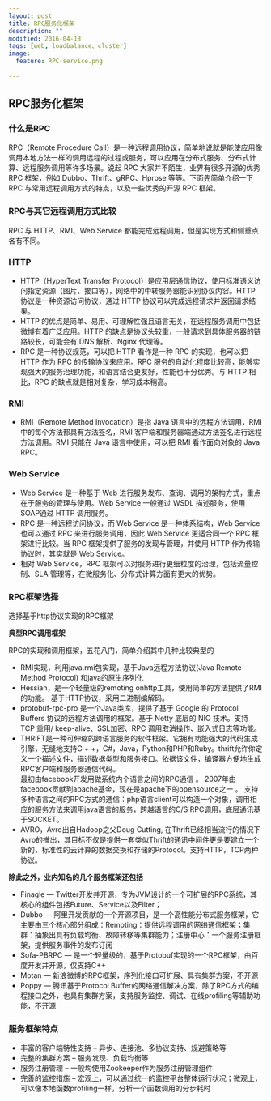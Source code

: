 ```yaml
---
layout: post
title: RPC服务化框架
description: ""
modified: 2016-04-18
tags: [web, loadbalance、cluster]
image:
  feature: RPC-service.png
  
---
```


## RPC服务化框架

### 什么是RPC
RPC（Remote Procedure Call）是一种远程调用协议，简单地说就是能使应用像调用本地方法一样的调用远程的过程或服务，可以应用在分布式服务、分布式计算、远程服务调用等许多场景。说起 RPC 大家并不陌生，业界有很多开源的优秀 RPC 框架，例如 Dubbo、Thrift、gRPC、Hprose 等等。下面先简单介绍一下 RPC 与常用远程调用方式的特点，以及一些优秀的开源 RPC 框架。

### RPC与其它远程调用方式比较

RPC 与 HTTP、RMI、Web Service 都能完成远程调用，但是实现方式和侧重点各有不同。

### HTTP

* HTTP（HyperText Transfer Protocol）是应用层通信协议，使用标准语义访问指定资源（图片、接口等），网络中的中转服务器能识别协议内容。HTTP 协议是一种资源访问协议，通过 HTTP 协议可以完成远程请求并返回请求结果。
* HTTP 的优点是简单、易用、可理解性强且语言无关，在远程服务调用中包括微博有着广泛应用。HTTP 的缺点是协议头较重，一般请求到具体服务器的链路较长，可能会有 DNS 解析、Nginx 代理等。
* RPC 是一种协议规范，可以把 HTTP 看作是一种 RPC 的实现，也可以把 HTTP 作为 RPC 的传输协议来应用。RPC 服务的自动化程度比较高，能够实现强大的服务治理功能，和语言结合更友好，性能也十分优秀。与 HTTP 相比，RPC 的缺点就是相对复杂，学习成本稍高。

### RMI

* RMI（Remote Method Invocation）是指 Java 语言中的远程方法调用，RMI 中的每个方法都具有方法签名，RMI 客户端和服务器端通过方法签名进行远程方法调用。RMI 只能在 Java 语言中使用，可以把 RMI 看作面向对象的 Java RPC。

### Web Service

* Web Service 是一种基于 Web 进行服务发布、查询、调用的架构方式，重点在于服务的管理与使用。Web Service 一般通过 WSDL 描述服务，使用 SOAP通过 HTTP 调用服务。
* RPC 是一种远程访问协议，而 Web Service 是一种体系结构，Web Service 也可以通过 RPC 来进行服务调用，因此 Web Service 更适合同一个 RPC 框架进行比较。当 RPC 框架提供了服务的发现与管理，并使用 HTTP 作为传输协议时，其实就是 Web Service。
* 相对 Web Service，RPC 框架可以对服务进行更细粒度的治理，包括流量控制、SLA 管理等，在微服务化、分布式计算方面有更大的优势。


### RPC框架选择

选择基于http协议实现的RPC框架

**典型RPC调用框架**

RPC的实现和调用框架，五花八门，简单介绍其中几种比较典型的

* RMI实现，利用java.rmi包实现，基于Java远程方法协议(Java Remote Method Protocol) 和java的原生序列化
* Hessian，是一个轻量级的remoting onhttp工具，使用简单的方法提供了RMI的功能。 基于HTTP协议，采用二进制编解码。 
* protobuf-rpc-pro 是一个Java类库，提供了基于 Google 的 Protocol Buffers 协议的远程方法调用的框架。基于 Netty 底层的 NIO 技术。支持 TCP 重用/ keep-alive、SSL加密、RPC 调用取消操作、嵌入式日志等功能。 
* THRIFT是一种可伸缩的跨语言服务的软件框架。它拥有功能强大的代码生成引擎，无缝地支持C + +，C#，Java，Python和PHP和Ruby。thrift允许你定义一个描述文件，描述数据类型和服务接口。依据该文件，编译器方便地生成RPC客户端和服务器通信代码。    
最初由facebook开发用做系统内个语言之间的RPC通信 。 
2007年由facebook贡献到apache基金，现在是apache下的opensource之一 。 
支持多种语言之间的RPC方式的通信：php语言client可以构造一个对象，调用相应的服务方法来调用java语言的服务，跨越语言的C/S RPC调用，底层通讯基于SOCKET。 
* AVRO，Avro出自Hadoop之父Doug Cutting, 在Thrift已经相当流行的情况下Avro的推出，其目标不仅是提供一套类似Thrift的通讯中间件更是要建立一个新的，标准性的云计算的数据交换和存储的Protocol。支持HTTP，TCP两种协议。 

**除此之外，业内知名的几个服务框架还包括**

* Finagle — Twitter开发并开源，专为JVM设计的一个可扩展的RPC系统，其核心的组件包括Future、Service以及Filter；
* Dubbo — 阿里开发贡献的一个开源项目，是一个高性能分布式服务框架，它主要由三个核心部分组成：Remoting：提供远程调用的网络通信框架；集群：抽象出具有负载均衡、故障转移等集群能力；注册中心：一个服务注册框架，提供服务事件的发布订阅
* Sofa-PBRPC — 是一个轻量级的，基于Protobuf实现的一个RPC框架，由百度开发并开源，仅支持C++
* Motan — 新浪微博的RPC框架，序列化接口可扩展、具有集群方案，不开源
* Poppy — 腾讯基于Protocol Buffer的网络通信解决方案，除了RPC方式的编程接口之外，也具有集群方案，支持服务监控、调试、在线profiling等辅助功能，不开源

### 服务框架特点
* 丰富的客户端特性支持 – 异步、连接池、多协议支持、规避策略等
* 完整的集群方案 – 服务发现、负载均衡等
* 服务注册管理 – 一般均使用Zookeeper作为服务注册管理组件
* 完善的监控措施 – 宏观上，可以通过统一的监控平台整体运行状况；微观上，可以像本地函数profiling一样，分析一个函数调用的分步耗时

